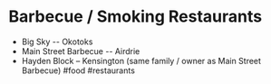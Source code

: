 # Barbecue / Smoking Restaurants
* Big Sky -- Okotoks
* Main Street Barbecue -- Airdrie
* Hayden Block – Kensington (same family / owner as Main Street Barbecue)
#food #restaurants